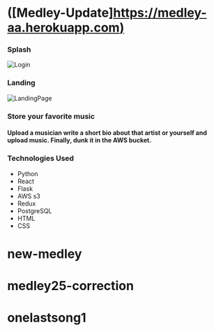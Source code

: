 
# ([Medley-Update][https://medley-aa.herokuapp.com)](https://medley-sesh-12ff9a74e2af.herokuapp.com/)

### Splash 
![Login]()


### Landing
![LandingPage]()


### Store your favorite music
#### Upload a musician write a short bio about that artist or yourself and upload music. Finally, dunk it in the AWS bucket.

 ### Technologies Used
 * Python
 * React
 * Flask
 * AWS s3
 * Redux
 * PostgreSQL
 * HTML
 * CSS
# new-medley
# medley25-correction
# onelastsong1
